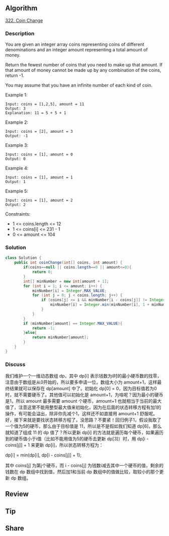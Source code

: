 ## Algorithm

[322. Coin Change](https://leetcode.com/problems/coin-change/)

### Description

You are given an integer array coins representing coins of different denominations and an integer amount representing a total amount of money.

Return the fewest number of coins that you need to make up that amount. If that amount of money cannot be made up by any combination of the coins, return -1.

You may assume that you have an infinite number of each kind of coin.

Example 1:

```
Input: coins = [1,2,5], amount = 11
Output: 3
Explanation: 11 = 5 + 5 + 1
```

Example 2:

```
Input: coins = [2], amount = 3
Output: -1
```

Example 3:

```
Input: coins = [1], amount = 0
Output: 0
```

Example 4:

```
Input: coins = [1], amount = 1
Output: 1
```

Example 5:

```
Input: coins = [1], amount = 2
Output: 2
```

Constraints:

- 1 <= coins.length <= 12
- 1 <= coins[i] <= 231 - 1
- 0 <= amount <= 104


### Solution

```java
class Solution {
    public int coinChange(int[] coins, int amount) {
        if(coins==null || coins.length==0 || amount<=0){
            return 0;
        }
        int[] minNumber = new int[amount + 1];
        for (int i = 1; i <= amount; i++) {
            minNumber[i] = Integer.MAX_VALUE;
            for (int j = 0; j < coins.length; j++) {
                if (coins[j] <= i && minNumber[i - coins[j]] != Integer.MAX_VALUE){
                    minNumber[i] = Integer.min(minNumber[i], 1 + minNumber[i - coins[j]]);
                }
            }
        }
        if (minNumber[amount] == Integer.MAX_VALUE){
            return -1;
        }else{
            return minNumber[amount];
        }
    }
}
```

### Discuss

我们维护一个一维动态数组 dp，其中 dp[i] 表示钱数为i时的最小硬币数的找零，注意由于数组是从0开始的，所以要多申请一位，数组大小为 amount+1，这样最终结果就可以保存在 dp[amount] 中了。初始化 dp[0] = 0，因为目标值若为0时，就不需要硬币了。其他值可以初始化是 amount+1，为啥呢？因为最小的硬币是1，所以 amount 最多需要 amount 个硬币，amount+1 也就相当于当前的最大值了，注意这里不能用整型最大值来初始化，因为在后面的状态转移方程有加1的操作，有可能会溢出，除非你先减个1，这样还不如直接用 amount+1 舒服呢。好，接下来就是要找状态转移方程了，没思路？不要紧！回归例子1，假设我取了一个值为5的硬币，那么由于目标值是 11，所以是不是假如我们知道 dp[6]，那么就知道了组成 11 的 dp 值了？所以更新 dp[i] 的方法就是遍历每个硬币，如果遍历到的硬币值小于i值（比如不能用值为5的硬币去更新 dp[3]）时，用 dp[i - coins[j]] + 1 来更新 dp[i]，所以状态转移方程为：

dp[i] = min(dp[i], dp[i - coins[j]] + 1);

其中 coins[j] 为第j个硬币，而 i - coins[j] 为钱数i减去其中一个硬币的值，剩余的钱数在 dp 数组中找到值，然后加1和当前 dp 数组中的值做比较，取较小的那个更新 dp 数组。

## Review


## Tip


## Share
